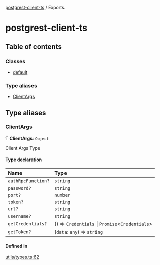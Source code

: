 [postgrest-client-ts](README.md) / Exports

# postgrest-client-ts

## Table of contents

### Classes

- [default](classes/default.md)

### Type aliases

- [ClientArgs](modules.md#clientargs)

## Type aliases

### ClientArgs

Ƭ **ClientArgs**: `Object`

Client Args Type

#### Type declaration

| Name | Type |
| :------ | :------ |
| `authRpcFunction?` | `string` |
| `password?` | `string` |
| `port?` | `number` |
| `token?` | `string` |
| `url?` | `string` |
| `username?` | `string` |
| `getCredentials?` | () => `Credentials` \| `Promise`<`Credentials`\> |
| `getToken?` | (`data`: `any`) => `string` |

#### Defined in

[utils/types.ts:62](https://github.com/edmundpf/postgrest-client-ts/blob/f4b1e92/src/utils/types.ts#L62)
